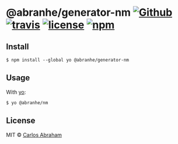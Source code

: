 # @abranhe/generator-nm [![Github](https://github.com/abranhe/generator-abranhe-nm/workflows/build/badge.svg)](https://github.com/abranhe/generator-abranhe-nm/actions) [![travis](https://img.shields.io/travis/abranhe/generator-abranhe-nm)](https://travis-ci.org/abranhe/generator-abranhe-nm) [![license](https://img.shields.io/github/license/abranhe/generator-abranhe-nm.svg)](https://github.com/abranhe/generator-abranhe-nm/blob/master/license) [![npm](https://img.shields.io/npm/v/@abranhe/generator-nm.svg?logo=npm)](https://www.npmjs.com/package/@abranhe/generator-nm)

## Install

```
$ npm install --global yo @abranhe/generator-nm
```

## Usage

With [yo](https://github.com/yeoman/yo):

```
$ yo @abranhe/nm
```

## License

MIT © [Carlos Abraham](https://abranhe.com)
